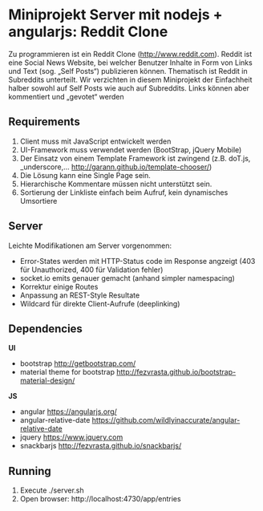 Miniprojekt Server mit nodejs + angularjs: Reddit Clone
========

Zu programmieren ist ein Reddit Clone (http://www.reddit.com). Reddit ist eine Social News Website, bei welcher Benutzer Inhalte in Form von Links und Text (sog. „Self Posts“) publizieren können. Thematisch ist Reddit in Subreddits unterteilt. Wir verzichten in diesem Miniprojekt der Einfachheit halber sowohl auf Self Posts wie auch auf Subreddits. Links können aber kommentiert und „gevotet“ werden

Requirements
-------
1. Client muss mit JavaScript entwickelt werden
2. UI-Framework muss verwendet werden (BootStrap, jQuery Mobile)
3. Der Einsatz von einem Template Framework ist zwingend (z.B. doT.js, _underscore,... http://garann.github.io/template-chooser/)
4. Die Lösung kann eine Single Page sein.
5. Hierarchische Kommentare müssen nicht unterstützt sein.
6. Sortierung der Linkliste einfach beim Aufruf, kein dynamisches Umsortiere

Server
-------
Leichte Modifikationen am Server vorgenommen:
- Error-States werden mit HTTP-Status code im Response angzeigt (403 für Unauthorized, 400 für Validation fehler)
- socket.io emits genauer gemacht (anhand simpler namespacing)
- Korrektur einige Routes
- Anpassung an REST-Style Resultate
- Wildcard für direkte Client-Aufrufe (deeplinking)

Dependencies
-------
**UI**
- bootstrap http://getbootstrap.com/
- material theme for bootstrap http://fezvrasta.github.io/bootstrap-material-design/


**JS**
- angular https://angularjs.org/
- angular-relative-date https://github.com/wildlyinaccurate/angular-relative-date
- jquery https://www.jquery.com
- snackbarjs http://fezvrasta.github.io/snackbarjs/


Running
-------
1. Execute ./server.sh
2. Open browser: http://localhost:4730/app/entries